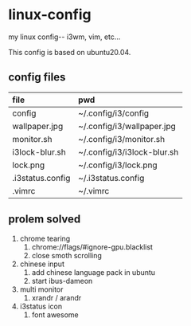 # linux-config

my linux config-- i3wm, vim, etc...

This config is based on ubuntu20.04.

## config files

| file             | pwd                         |
| :--------------- | :-------------------------- |
| config           | ~/.config/i3/config         |
| wallpaper.jpg    | ~/.config/i3/wallpaper.jpg  |
| monitor.sh       | ~/.config/i3/monitor.sh     |
| i3lock-blur.sh   | ~/.config/i3/i3lock-blur.sh |
| lock.png         | ~/.config/i3/lock.png       |
| .i3status.config | ~/.i3status.config          |
| .vimrc           | ~/.vimrc                    |

## prolem solved

1. chrome tearing
   1. chrome://flags/#ignore-gpu.blacklist
   2. close smoth scrolling
2. chinese input
   1. add chinese language pack in ubuntu
   2. start ibus-dameon
3. multi monitor
   1. xrandr / arandr
4. i3status icon
   1. font awesome
